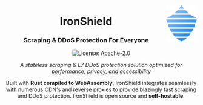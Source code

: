 <img 
    align="right" 
    width="80"
    src="https://raw.githubusercontent.com/IronShield-Tech/ironshield-types/refs/heads/main/.github/assets/ironshield_emblum.svg"
/>

<div align="center">
    
   # IronShield
   ### Scraping & DDoS Protection For Everyone
   [![License: Apache-2.0](https://img.shields.io/badge/license-Apache--2.0-blue.svg)](https://github.com/IronShield-Tech/ironshield-api/blob/main/LICENSE)

   *A stateless scraping & L7 DDoS protection solution optimized for performance, privacy, and accessibility*

   Built with **Rust compiled to WebAssembly**, IronShield integrates seamlessly with numerous CDN's and reverse proxies to provide blazingly fast scraping and DDoS protection. IronShield is open source and **self-hostable**.

</div>
